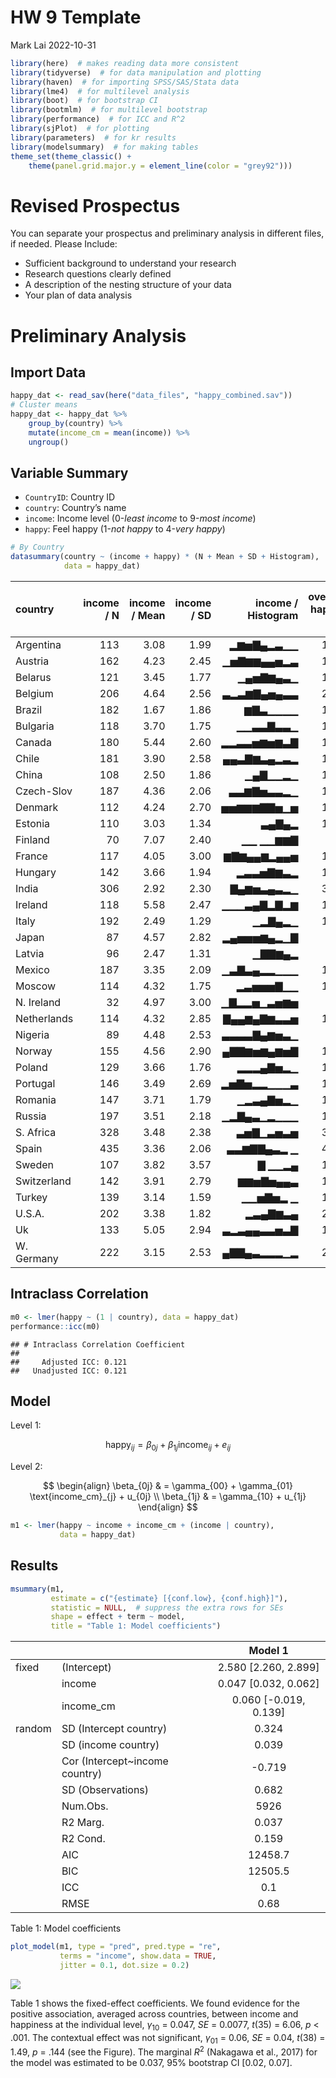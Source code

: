 HW 9 Template
================
Mark Lai
2022-10-31

``` r
library(here)  # makes reading data more consistent
library(tidyverse)  # for data manipulation and plotting
library(haven)  # for importing SPSS/SAS/Stata data
library(lme4)  # for multilevel analysis
library(boot)  # for bootstrap CI
library(bootmlm)  # for multilevel bootstrap
library(performance)  # for ICC and R^2
library(sjPlot)  # for plotting
library(parameters)  # for kr results
library(modelsummary)  # for making tables
theme_set(theme_classic() +
    theme(panel.grid.major.y = element_line(color = "grey92")))
```

# Revised Prospectus

You can separate your prospectus and preliminary analysis in different
files, if needed. Please Include:

- Sufficient background to understand your research
- Research questions clearly defined
- A description of the nesting structure of your data
- Your plan of data analysis

# Preliminary Analysis

## Import Data

``` r
happy_dat <- read_sav(here("data_files", "happy_combined.sav"))
# Cluster means
happy_dat <- happy_dat %>%
    group_by(country) %>%
    mutate(income_cm = mean(income)) %>%
    ungroup()
```

## Variable Summary

- `CountryID`: Country ID
- `country`: Country’s name
- `income`: Income level (0-*least income* to 9-*most income*)
- `happy`: Feel happy (1-*not happy* to 4-*very happy*)

``` r
# By Country
datasummary(country ~ (income + happy) * (N + Mean + SD + Histogram),
            data = happy_dat)
```

| country     | income / N | income / Mean | income / SD | income / Histogram | overall happy / N | overall happy / Mean | overall happy / SD | overall happy / Histogram |
|:------------|-----------:|--------------:|------------:|-------------------:|------------------:|---------------------:|-------------------:|--------------------------:|
| Argentina   |        113 |          3.08 |        1.99 |          ▂▆▅▇▄▂▃▁▁ |               113 |                 2.95 |               0.83 |                      ▁▃▇▄ |
| Austria     |        162 |          4.23 |        2.45 |         ▁▅▇▆▆▄▄▅▂▃ |               162 |                 3.25 |               0.66 |                       ▁▇▅ |
| Belarus     |        121 |          3.45 |        1.77 |           ▁▄▅▇▆▄▃▁ |               121 |                 2.53 |               0.61 |                        ▇▇ |
| Belgium     |        206 |          4.64 |        2.56 |         ▃▂▃▆▇▄▅▄▃▃ |               206 |                 3.31 |               0.62 |                       ▁▇▅ |
| Brazil      |        182 |          1.67 |        1.86 |            ▆▇▃▁▁▁▁ |               182 |                 2.98 |               0.66 |                       ▂▇▂ |
| Bulgaria    |        118 |          3.70 |        1.75 |           ▁▁▃▃▇▃▃▁ |               118 |                 2.45 |               0.82 |                      ▂▇▆▂ |
| Canada      |        180 |          5.44 |        2.60 |         ▂▂▃▃▅▆▅▆▃▇ |               180 |                 3.08 |               0.78 |                       ▃▇▅ |
| Chile       |        181 |          3.90 |        2.58 |         ▄▄▃▇▆▃▄▂▃▂ |               181 |                 2.99 |               0.82 |                      ▁▄▇▅ |
| China       |        108 |          2.50 |        1.86 |            ▁▄▇▁▁▂▁ |               108 |                 2.94 |               0.83 |                       ▅▇▅ |
| Czech-Slov  |        187 |          4.36 |        2.06 |          ▃▃▆▇▅▃▃▂▁ |               187 |                 2.68 |               0.64 |                       ▃▇▁ |
| Denmark     |        112 |          4.24 |        2.70 |         ▅▅▆▆▆▇▇▅▁▅ |               112 |                 3.38 |               0.57 |                       ▁▇▆ |
| Estonia     |        110 |          3.03 |        1.34 |              ▃▄▇▄▂ |               110 |                 2.59 |               0.67 |                       ▁▄▇ |
| Finland     |         70 |          7.07 |        2.40 |           ▁▁ ▁▁▆▆▇ |                70 |                 3.09 |               0.53 |                       ▁▇▂ |
| France      |        117 |          4.05 |        3.00 |         ▆▇▆▄▄▆▂▄▄▅ |               117 |                 3.17 |               0.67 |                       ▁▇▃ |
| Hungary     |        142 |          3.66 |        1.94 |           ▂▃▃▅▇▆▃▂ |               142 |                 2.63 |               0.89 |                      ▂▄▇▂ |
| India       |        306 |          2.92 |        2.30 |          ▇▄▆▅▃▄▃▂▁ |               306 |                 2.86 |               0.76 |                      ▁▃▇▂ |
| Ireland     |        118 |          5.58 |        2.47 |         ▁▁▁▃▄▇▂▇▂▆ |               118 |                 3.32 |               0.61 |                       ▁▇▅ |
| Italy       |        192 |          2.49 |        1.29 |             ▁▂▇▄▂▁ |               192 |                 2.98 |               0.57 |                       ▁▇▁ |
| Japan       |         87 |          4.57 |        2.82 |         ▂▄▅▅▅▆▄▂▁▇ |                87 |                 2.97 |               0.67 |                       ▂▇▂ |
| Latvia      |         96 |          2.47 |        1.31 |             ▁▇▇▆▄▂ |                96 |                 2.57 |               0.59 |                        ▅▇ |
| Mexico      |        187 |          3.35 |        2.09 |         ▁▃▇▃▄▂▂▁▁▁ |               187 |                 2.98 |               0.72 |                       ▄▇▄ |
| Moscow      |        114 |          4.32 |        1.75 |           ▂▃▅▅▅▇▁▁ |               114 |                 2.57 |               0.76 |                      ▁▅▇▁ |
| N. Ireland  |         32 |          4.97 |        3.00 |         ▁▇▂▂▅▁▃▅▆▅ |                32 |                 3.25 |               0.67 |                        ▇▄ |
| Netherlands |        114 |          4.32 |        2.85 |         ▇▄▄▆▄▇▆▃▃▅ |               114 |                 3.33 |               0.66 |                        ▇▅ |
| Nigeria     |         89 |          4.48 |        2.53 |         ▃▃▃▃▇▄▆▅▃▁ |                89 |                 3.09 |               0.87 |                       ▅▅▇ |
| Norway      |        155 |          4.56 |        2.90 |         ▄▇▇▆▅▆▄▆▅▇ |               155 |                 3.16 |               0.59 |                       ▁▇▃ |
| Poland      |        129 |          3.66 |        1.76 |           ▂▂▂▄▇▅▂▁ |               129 |                 3.00 |               0.48 |                       ▁▇▁ |
| Portugal    |        146 |          3.49 |        2.69 |         ▂▅▇▅▂▂▁▁▁▃ |               146 |                 2.79 |               0.69 |                       ▃▇▁ |
| Romania     |        147 |          3.71 |        1.79 |           ▁▂▃▄▇▅▂▁ |               147 |                 2.68 |               0.71 |                      ▁▄▇▁ |
| Russia      |        197 |          3.51 |        2.18 |         ▁▂▇▄▃▁▂▁▁▁ |               197 |                 2.56 |               0.68 |                       ▇▇▁ |
| S. Africa   |        328 |          3.48 |        2.38 |           ▃▅▇▁▃▅▃▅ |               328 |                 2.98 |               0.83 |                      ▁▃▇▄ |
| Spain       |        435 |          3.36 |        2.06 |         ▃▃▆▇▇▄▃▂ ▁ |               435 |                 3.06 |               0.65 |                       ▂▇▃ |
| Sweden      |        107 |          3.82 |        3.57 |             ▇ ▁▁▂▄ |               107 |                 3.29 |               0.55 |                       ▁▇▄ |
| Switzerland |        142 |          3.91 |        2.79 |           ▆▆▅▇▅▄▄▃ |               142 |                 3.28 |               0.58 |                       ▁▇▄ |
| Turkey      |        139 |          3.14 |        1.59 |           ▁▁▅▇▅▂ ▁ |               139 |                 3.06 |               0.86 |                      ▁▂▇▅ |
| U.S.A.      |        202 |          3.38 |        1.82 |            ▂▃▄▇▆▃▄ |               202 |                 3.29 |               0.67 |                       ▁▇▅ |
| Uk          |        133 |          5.05 |        2.94 |         ▃▂▃▄▄▃▃▅▃▇ |               133 |                 3.26 |               0.65 |                       ▁▇▅ |
| W. Germany  |        222 |          3.15 |        2.53 |         ▄▇▇▄▃▂▂▂▁▂ |               222 |                 3.00 |               0.59 |                       ▁▇▂ |

## Intraclass Correlation

``` r
m0 <- lmer(happy ~ (1 | country), data = happy_dat)
performance::icc(m0)
```

    ## # Intraclass Correlation Coefficient
    ## 
    ##     Adjusted ICC: 0.121
    ##   Unadjusted ICC: 0.121

## Model

Level 1:

$$\text{happy}_{ij} = \beta_{0j} + \beta_{1j} \text{income}_{ij} + e_{ij}$$

Level 2:

$$
  \begin{align}
    \beta_{0j} & = \gamma_{00} + \gamma_{01} \text{income_cm}_{j} + u_{0j}     \\
    \beta_{1j} & = \gamma_{10} + u_{1j}
  \end{align}
$$

``` r
m1 <- lmer(happy ~ income + income_cm + (income | country),
           data = happy_dat)
```

## Results

``` r
msummary(m1,
         estimate = c("{estimate} [{conf.low}, {conf.high}]"),
         statistic = NULL,  # suppress the extra rows for SEs
         shape = effect + term ~ model,
         title = "Table 1: Model coefficients")
```

|        |                                 |         Model 1         |
|:-------|:--------------------------------|:-----------------------:|
| fixed  | (Intercept)                     | 2.580 \[2.260, 2.899\]  |
|        | income                          | 0.047 \[0.032, 0.062\]  |
|        | income_cm                       | 0.060 \[-0.019, 0.139\] |
| random | SD (Intercept country)          |          0.324          |
|        | SD (income country)             |          0.039          |
|        | Cor (Intercept\~income country) |         -0.719          |
|        | SD (Observations)               |          0.682          |
|        | Num.Obs.                        |          5926           |
|        | R2 Marg.                        |          0.037          |
|        | R2 Cond.                        |          0.159          |
|        | AIC                             |         12458.7         |
|        | BIC                             |         12505.5         |
|        | ICC                             |           0.1           |
|        | RMSE                            |          0.68           |

Table 1: Model coefficients

``` r
plot_model(m1, type = "pred", pred.type = "re",
           terms = "income", show.data = TRUE,
           jitter = 0.1, dot.size = 0.2)
```

![](hw9_template_files/figure-gfm/fig-m1-1.png)<!-- -->

Table 1 shows the fixed-effect coefficients. We found evidence for the
positive association, averaged across countries, between income and
happiness at the individual level, $\gamma_{10}$ = 0.047, *SE* = 0.0077,
*t*(35) = 6.06, *p* \< .001. The contextual effect was not significant,
$\gamma_{01}$ = 0.06, *SE* = 0.04, *t*(38) = 1.49, *p* = .144 (see the
Figure). The marginal $R^2$ (Nakagawa et al., 2017) for the model was
estimated to be 0.037, 95% bootstrap CI \[0.02, 0.07\].

